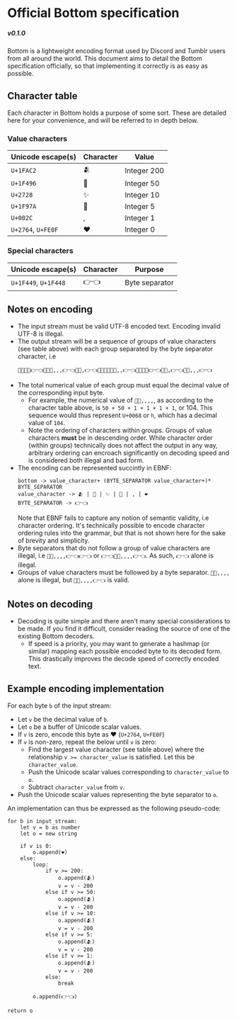 # Official Bottom specification
##### v0.1.0

Bottom is a lightweight encoding format used by Discord and Tumblr users from all around the world.
This document aims to detail the Bottom specification officially, so that implementing it correctly is as easy as possible.

## Character table
Each character in Bottom holds a purpose of some sort.
These are detailed here for your convenience, and will be referred to in depth below.

### Value characters
| Unicode escape(s)     | Character  | Value        |
|-----------------------|------------|--------------|
| `U+1FAC2`             | 🫂          | Integer 200  |
| `U+1F496`             | 💖         | Integer 50   |
| `U+2728`              | ✨         | Integer 10   |
| `U+1F97A`             | 🥺         | Integer 5    |
| `U+002C`              | ,          | Integer 1    |
| `U+2764`, `U+FE0F`    | ❤️         | Integer 0    |
                                                    
### Special characters
| Unicode escape(s)     | Character  | Purpose          |
|-----------------------|------------|------------------|
| `U+1F449`, `U+1F448`  | 👉👈      | Byte separator    |

## Notes on encoding
- The input stream must be valid UTF-8 encoded text. Encoding invalid UTF-8 is illegal.
- The output stream will be a sequence of groups of value characters (see table above) with each group separated by the byte separator character, i.e
    ```
    💖✨✨✨👉👈💖💖🥺,,,👉👈💖💖,👉👈💖✨✨✨✨🥺,,👉👈💖💖✨🥺👉👈💖💖,👉👈💖✨,,,👉👈
    ```
- The total numerical value of each group must equal the decimal value of the corresponding input byte.
    - For example, the numerical value of `💖💖,,,,`, as according to the character table above, is
    `50 + 50 + 1 + 1 + 1 + 1`, or 104. This sequence would thus represent `U+0068` or `h`,
    which has a decimal value of `104`.
    - Note the ordering of characters within groups. Groups of value characters **must** be in descending order.
    While character order (within groups) technically does not affect the output in any way,
    arbitrary ordering can encroach significantly on decoding speed and is considered both illegal and bad form.
- The encoding can be represented succintly in EBNF:
    ```
    bottom -> value_character+ (BYTE_SEPARATOR value_character+)* BYTE_SEPARATOR
    value_character -> 🫂 | 💖 | ✨ | 🥺 | , | ❤️
    BYTE_SEPARATOR -> 👉👈
    ```
    Note that EBNF fails to capture any notion of semantic validity, i.e character ordering.
    It's technically possible to encode character ordering rules into the grammar, but that is not shown here
    for the sake of brevity and simplicity.
- Byte separators that do not follow a group of value characters are illegal, i.e `💖💖,,,,👉👈👉👈`
    or `👉👈💖💖,,,,👉👈`. As such, `👉👈` alone is illegal.
- Groups of value characters must be followed by a byte separator. `💖💖,,,,` alone is illegal, but `💖💖,,,,👉👈` is valid.

## Notes on decoding
- Decoding is quite simple and there aren't many special considerations to be made.
    If you find it difficult, consider reading the source of one of the existing Bottom decoders.
    - If speed is a priority, you may want to generate a hashmap (or similar) mapping each possible encoded byte to
    its decoded form. This drastically improves the decode speed of correctly encoded text.


## Example encoding implementation
For each byte `b` of the input stream:
- Let `v` be the decimal value of `b`.
- Let `o` be a buffer of Unicode scalar values.
- If `v` is zero, encode this byte as ❤️ (`U+2764`, `U+FE0F`)
- If `v` is non-zero, repeat the below until `v` is zero:
    - Find the largest value character (see table above) where the relationship `v >= character_value` is satisfied. Let this be `character_value`.
    - Push the Unicode scalar values corresponding to `character_value` to `o`.
    - Subtract `character_value` from `v`.
- Push the Unicode scalar values representing the byte separator to `o`.

An implementation can thus be expressed as the following pseudo-code:
```
for b in input_stream:
    let v = b as number
    let o = new string

    if v is 0:
        o.append(❤️)
    else:
        loop:
            if v >= 200:
                o.append(🫂)
                v = v - 200
            else if v >= 50:
                o.append(🫂)
                v = v - 200
            else if v >= 10:
                o.append(🫂)
                v = v - 200
            else if v >= 5:
                o.append(🫂)
                v = v - 200
            else if v >= 1:
                o.append(🫂)
                v = v - 200
            else:
                break

        o.append(👉👈)

return o
```